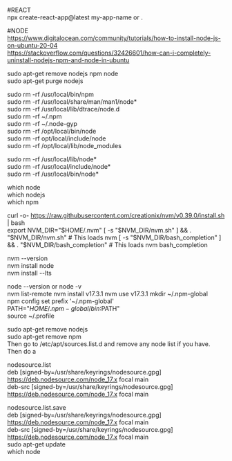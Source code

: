 #REACT  
npx create-react-app@latest my-app-name    or    .  

#NODE  
https://www.digitalocean.com/community/tutorials/how-to-install-node-js-on-ubuntu-20-04  
https://stackoverflow.com/questions/32426601/how-can-i-completely-uninstall-nodejs-npm-and-node-in-ubuntu  

sudo apt-get remove nodejs npm node  
sudo apt-get purge nodejs  

sudo rm -rf /usr/local/bin/npm  
sudo rm -rf /usr/local/share/man/man1/node*  
sudo rm -rf /usr/local/lib/dtrace/node.d  
sudo rm -rf ~/.npm  
sudo rm -rf ~/.node-gyp  
sudo rm -rf /opt/local/bin/node  
sudo rm -rf opt/local/include/node  
sudo rm -rf /opt/local/lib/node_modules  

sudo rm -rf /usr/local/lib/node*  
sudo rm -rf /usr/local/include/node*  
sudo rm -rf /usr/local/bin/node*  

which node  
which nodejs  
which npm  

curl -o- https://raw.githubusercontent.com/creationix/nvm/v0.39.0/install.sh | bash  
export NVM_DIR="$HOME/.nvm"  
[ -s "$NVM_DIR/nvm.sh" ] && \. "$NVM_DIR/nvm.sh"  # This loads nvm  
[ -s "$NVM_DIR/bash_completion" ] && \. "$NVM_DIR/bash_completion"  # This loads nvm bash_completion  

nvm --version  
nvm install node  
nvm install --lts  

node --version  or node -v  
nvm list-remote
nvm install v17.3.1
nvm use v17.3.1
mkdir ~/.npm-global  
npm config set prefix '~/.npm-global'  
PATH="$HOME/.npm-global/bin:$PATH"  
source ~/.profile  

sudo apt-get remove nodejs  
sudo apt-get remove npm  
Then go to /etc/apt/sources.list.d and remove any node list if you have. Then do a 

  nodesource.list  
deb [signed-by=/usr/share/keyrings/nodesource.gpg] https://deb.nodesource.com/node_17.x focal main  
deb-src [signed-by=/usr/share/keyrings/nodesource.gpg] https://deb.nodesource.com/node_17.x focal main  

  nodesource.list.save  
deb [signed-by=/usr/share/keyrings/nodesource.gpg] https://deb.nodesource.com/node_17.x focal main  
deb-src [signed-by=/usr/share/keyrings/nodesource.gpg] https://deb.nodesource.com/node_17.x focal main  
sudo apt-get update  
which node  
